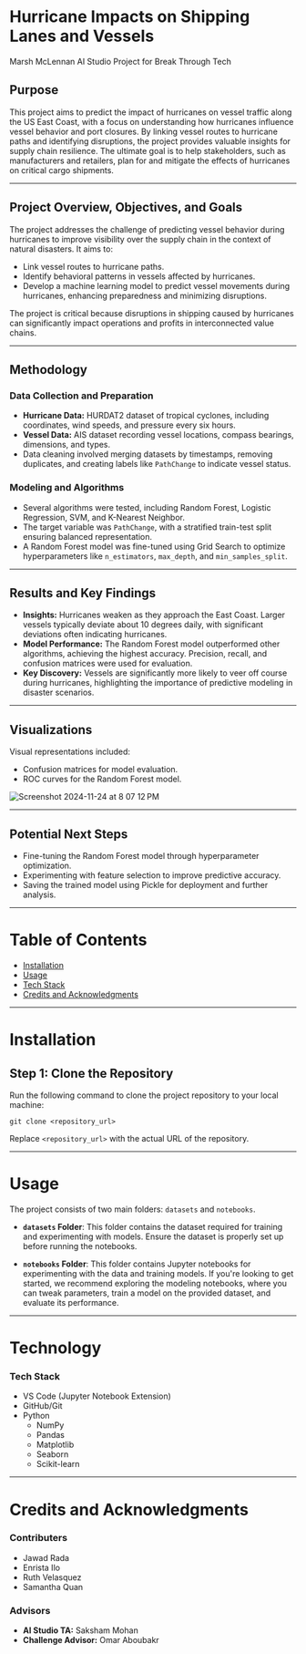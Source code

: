 # Hurricane Impacts on Shipping Lanes and Vessels
Marsh McLennan AI Studio Project for Break Through Tech

## Purpose

This project aims to predict the impact of hurricanes on vessel traffic along the US East Coast, with a focus on understanding how hurricanes influence vessel behavior and port closures. By linking vessel routes to hurricane paths and identifying disruptions, the project provides valuable insights for supply chain resilience. The ultimate goal is to help stakeholders, such as manufacturers and retailers, plan for and mitigate the effects of hurricanes on critical cargo shipments.

---

## Project Overview, Objectives, and Goals

The project addresses the challenge of predicting vessel behavior during hurricanes to improve visibility over the supply chain in the context of natural disasters. It aims to:
- Link vessel routes to hurricane paths.
- Identify behavioral patterns in vessels affected by hurricanes.
- Develop a machine learning model to predict vessel movements during hurricanes, enhancing preparedness and minimizing disruptions.

The project is critical because disruptions in shipping caused by hurricanes can significantly impact operations and profits in interconnected value chains.

---

## Methodology

### Data Collection and Preparation
- **Hurricane Data:** HURDAT2 dataset of tropical cyclones, including coordinates, wind speeds, and pressure every six hours.
- **Vessel Data:** AIS dataset recording vessel locations, compass bearings, dimensions, and types.
- Data cleaning involved merging datasets by timestamps, removing duplicates, and creating labels like `PathChange` to indicate vessel status.

### Modeling and Algorithms
- Several algorithms were tested, including Random Forest, Logistic Regression, SVM, and K-Nearest Neighbor.
- The target variable was `PathChange`, with a stratified train-test split ensuring balanced representation.
- A Random Forest model was fine-tuned using Grid Search to optimize hyperparameters like `n_estimators`, `max_depth`, and `min_samples_split`.

---

## Results and Key Findings

- **Insights:** Hurricanes weaken as they approach the East Coast. Larger vessels typically deviate about 10 degrees daily, with significant deviations often indicating hurricanes.
- **Model Performance:** The Random Forest model outperformed other algorithms, achieving the highest accuracy. Precision, recall, and confusion matrices were used for evaluation.
- **Key Discovery:** Vessels are significantly more likely to veer off course during hurricanes, highlighting the importance of predictive modeling in disaster scenarios.

---

## Visualizations

Visual representations included:
- Confusion matrices for model evaluation.
- ROC curves for the Random Forest model.

![Screenshot 2024-11-24 at 8 07 12 PM](https://github.com/user-attachments/assets/ab7f8b26-a179-4e3e-97c6-c29b0e0c6492)

---

## Potential Next Steps

- Fine-tuning the Random Forest model through hyperparameter optimization.
- Experimenting with feature selection to improve predictive accuracy.
- Saving the trained model using Pickle for deployment and further analysis.

---

# Table of Contents
- [Installation](#installation)
- [Usage](#usage)
- [Tech Stack](#technology)
- [Credits and Acknowledgments](#credits-and-acknowledgments)

---

# Installation

## Step 1: Clone the Repository
Run the following command to clone the project repository to your local machine:

```
git clone <repository_url>
```
Replace `<repository_url>` with the actual URL of the repository.

---

# Usage

The project consists of two main folders: `datasets` and `notebooks`.

- **`datasets` Folder**: This folder contains the dataset required for training and experimenting with models. Ensure the dataset is properly set up before running the notebooks.

- **`notebooks` Folder**: This folder contains Jupyter notebooks for experimenting with the data and training models. If you're looking to get started, we recommend exploring the modeling notebooks, where you can tweak parameters, train a model on the provided dataset, and evaluate its performance.

---

# Technology

### Tech Stack
- VS Code (Jupyter Notebook Extension)
- GitHub/Git
- Python
  - NumPy
  - Pandas
  - Matplotlib
  - Seaborn
  - Scikit-learn
    
---

# Credits and Acknowledgments

### Contributers
- Jawad Rada
- Enrista Ilo
- Ruth Velasquez
- Samantha Quan

### Advisors
- **AI Studio TA:** Saksham Mohan
- **Challenge Advisor:** Omar Aboubakr
